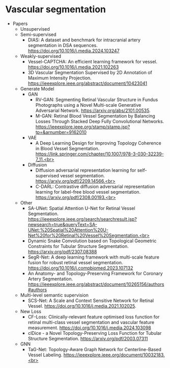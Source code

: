 # Vascular segmentation
* Papers
  * Unsupervised
  * Semi-supervised
    * DIAS: A dataset and benchmark for intracranial artery segmentation in DSA sequences.
    https://doi.org/10.1016/j.media.2024.103247
  * Weakly-supervised
    * Vessel-CAPTCHA: An efficient learning framework for vessel.
    https://doi.org/10.1016/j.media.2021.102263
    * 3D Vascular Segmentation Supervised by 2D Annotation of Maximum Intensity Projection.
    https://ieeexplore.ieee.org/abstract/document/10423041
  * Generate Model
    * GAN
       * RV-GAN: Segmenting Retinal Vascular Structure in Fundus Photographs using a Novel Multi-scale Generative Adversarial Network.
       https://arxiv.org/abs/2101.00535.
       * M-GAN: Retinal Blood Vessel Segmentation by Balancing Losses Through Stacked Deep Fully Convolutional Networks.
       https://ieeexplore.ieee.org/stamp/stamp.jsp?tp=&arnumber=9162010
    * VAE
       * A Deep Learning Design for Improving Topology Coherence in Blood Vessel Segmentation.
       https://link.springer.com/chapter/10.1007/978-3-030-32239-7_11.<br>
    * Diffusion
       * Diffusion adversarial representation learning for self-supervised vessel segmentation.
       https://arxiv.org/pdf/2209.14566.<br>
       * C-DARL: Contrastive diffusion adversarial representation learning for label-free blood vessel segmentation.
       https://arxiv.org/pdf/2308.00193.<br>
  * Other
    * SA-UNet: Spatial Attention U-Net for Retinal Vessel Segmentation.
    https://ieeexplore.ieee.org/search/searchresult.jsp?newsearch=true&queryText=SA-UNet:%20Spatial%20Attention%20U-Net%20for%20Retinal%20Vessel%20Segmentation.<br>
    * Dynamic Snake Convolution based on Topological Geometric Constraints for Tubular Structure Segmentation.
    https://arxiv.org/pdf/2307.08388
    * SegR-Net: A deep learning framework with multi-scale feature fusion for robust retinal vessel segmentation.
    https://doi.org/10.1016/j.compbiomed.2023.107132
    * An Anatomy- and Topology-Preserving Framework for Coronary Artery Segmentation.
    https://ieeexplore.ieee.org/abstract/document/10265156/authors#authors
  * Multi-level semantic supervision
    * SCS-Net: A Scale and Context Sensitive Network for Retinal Vessel.
    https://doi.org/10.1016/j.media.2021.102025.
  * New Loss
    * CF-Loss: Clinically-relevant feature optimised loss function for retinal multi-class vessel segmentation and vascular feature measurement.
    https://doi.org/10.1016/j.media.2024.103098
    * clDice - a Novel Topology-Preserving Loss Function for Tubular Structure Segmentation.
    https://arxiv.org/pdf/2003.07311
  * GNN
    * TaG-Net: Topology-Aware Graph Network for Centerline-Based Vessel Labeling.
    https://ieeexplore.ieee.org/document/10032183.<br>
